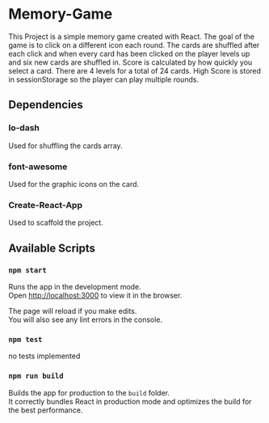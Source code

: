 # Memory-Game

This Project is a simple memory game created with React.  The goal of the game is to click on a different icon each round.  The cards are shuffled after each click and when every card has been clicked on the player levels up and six new cards are shuffled in.  Score is calculated by how quickly you select a card.  There are 4 levels for a total of 24 cards.  High Score is stored in sessionStorage so the player can play multiple rounds.

## Dependencies

### lo-dash 
Used for shuffling the cards array.

### font-awesome 
Used for the graphic icons on the card.

### Create-React-App
Used to scaffold the project.

## Available Scripts

### `npm start`

Runs the app in the development mode.\
Open [http://localhost:3000](http://localhost:3000) to view it in the browser.

The page will reload if you make edits.\
You will also see any lint errors in the console.

### `npm test`

no tests implemented

### `npm run build`

Builds the app for production to the `build` folder.\
It correctly bundles React in production mode and optimizes the build for the best performance.







